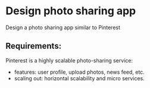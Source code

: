 # Design photo sharing app

Design a photo sharing app similar to Pinterest

## Requirements:

Pinterest is a highly scalable photo-sharing service:

- features: user profile, upload photos, news feed, etc.
- scaling out: horizontal scalability and micro services.
